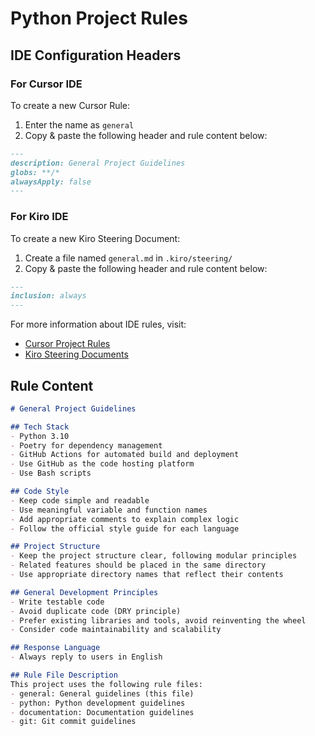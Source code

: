 # Python Project Rules

## IDE Configuration Headers

### For Cursor IDE

To create a new Cursor Rule:

1. Enter the name as `general`
2. Copy & paste the following header and rule content below:

```markdown
---
description: General Project Guidelines
globs: **/*
alwaysApply: false
---
```

### For Kiro IDE

To create a new Kiro Steering Document:

1. Create a file named `general.md` in `.kiro/steering/`
2. Copy & paste the following header and rule content below:

```markdown
---
inclusion: always
---
```

For more information about IDE rules, visit:
- [Cursor Project Rules](https://docs.cursor.com/context/rules#project-rules)
- [Kiro Steering Documents](https://github.com/kirolabs/kiro)

## Rule Content

```markdown
# General Project Guidelines

## Tech Stack
- Python 3.10
- Poetry for dependency management
- GitHub Actions for automated build and deployment
- Use GitHub as the code hosting platform
- Use Bash scripts

## Code Style
- Keep code simple and readable
- Use meaningful variable and function names
- Add appropriate comments to explain complex logic
- Follow the official style guide for each language

## Project Structure
- Keep the project structure clear, following modular principles
- Related features should be placed in the same directory
- Use appropriate directory names that reflect their contents

## General Development Principles
- Write testable code
- Avoid duplicate code (DRY principle)
- Prefer existing libraries and tools, avoid reinventing the wheel
- Consider code maintainability and scalability

## Response Language
- Always reply to users in English

## Rule File Description
This project uses the following rule files:
- general: General guidelines (this file)
- python: Python development guidelines
- documentation: Documentation guidelines
- git: Git commit guidelines
```
